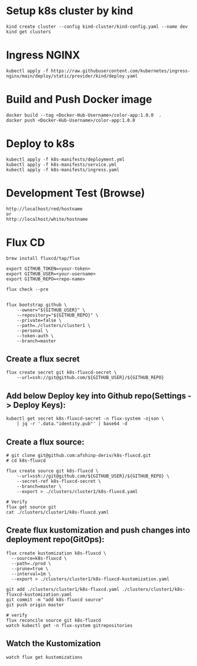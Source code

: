 # Setup k8s cluster by kind
```
kind create cluster --config kind-cluster/kind-config.yaml --name dev
kind get clusters
```

# Ingress NGINX
```
kubectl apply -f https://raw.githubusercontent.com/kubernetes/ingress-nginx/main/deploy/static/provider/kind/deploy.yaml
```

# Build and Push Docker image
```
docker build --tag <Docker-Hub-Username>/color-app:1.0.0  .
docker push <Docker-Hub-Username>/color-app:1.0.0
```

# Deploy to k8s
```
kubectl apply -f k8s-manifests/deployment.yml
kubectl apply -f k8s-manifests/service.yml
kubectl apply -f k8s-manifests/ingress.yaml
```

# Development Test (Browse)
```
http://localhost/red/hostname
or
http://localhost/white/hostname
```

# Flux CD
```
brew install fluxcd/tap/flux

export GITHUB_TOKEN=<your-token>
export GITHUB_USER=<your-username>
export GITHUB_REPO=<repo-name>

flux check --pre


flux bootstrap github \
    --owner="${GITHUB_USER}" \
    --repository="${GITHUB_REPO}" \
    --private=false \
    --path=./clusters/cluster1 \
    --personal \
    --token-auth \
    --branch=master
```

## Create a flux secret
```
flux create secret git k8s-fluxcd-secret \
    --url=ssh://git@github.com/${GITHUB_USER}/${GITHUB_REPO}
```

## Add below Deploy key into Github repo(Settings -> Deploy Keys):
```
kubectl get secret k8s-fluxcd-secret -n flux-system -ojson \
    | jq -r '.data."identity.pub"' | base64 -d

```

## Create a flux source:
```
# git clone git@github.com:afshinp-deriv/k8s-fluxcd.git
# cd k8s-fluxcd

flux create source git k8s-fluxcd \
    --url=ssh://git@github.com/${GITHUB_USER}/${GITHUB_REPO} \
    --secret-ref k8s-fluxcd-secret \
    --branch=master \
    --export > ./clusters/cluster1/k8s-fluxcd.yaml

# Verify
flux get source git
cat ./clusters/cluster1/k8s-fluxcd.yaml
```

## Create flux kustomization and push changes into deployment repo(GitOps):
```
flux create kustomization k8s-fluxcd \
  --source=k8s-fluxcd \
  --path=./prod \
  --prune=true \
  --interval=1m \
  --export > ./clusters/cluster1/k8s-fluxcd-kustomization.yaml

git add ./clusters/cluster1/k8s-fluxcd.yaml ./clusters/cluster1/k8s-fluxcd-kustomization.yaml
git commit -m "add k8s-fluxcd source"
git push origin master

# verify
flux reconcile source git k8s-fluxcd
watch kubectl get -n flux-system gitrepositories
```

## Watch the Kustomization
```
watch flux get kustomizations
```